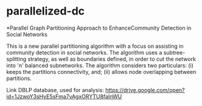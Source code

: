 # parallelized-dc
 *Parallel Graph Partitioning Approach to EnhanceCommunity Detection in Social Networks

This is a new parallel partitioning algorithm with a focus on assisting in community detection in social networks. The algorithm uses a subtree-splitting strategy, as well as boundaries defined, in order to cut the network into 'n' balanced  subnetworks. The algorithm considers two particulars: (i) keeps the partitions connectivity, and; (ii) allows node overlapping between partitions. 

Link DBLP database, used for analysis: https://drive.google.com/open?id=1JzwoY3sHyE5sFma7vAgxORYTU8faInWU
